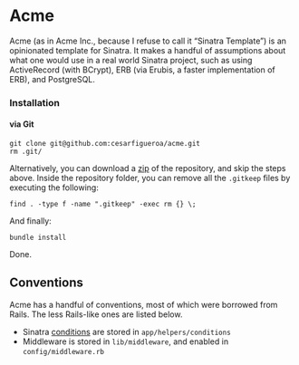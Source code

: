 # Acme

Acme (as in Acme Inc., because I refuse to call it “Sinatra Template”) is an opinionated template for Sinatra. It makes a handful of assumptions about what one would use in a real world Sinatra project, such as using ActiveRecord (with BCrypt), ERB (via Erubis, a faster implementation of ERB), and PostgreSQL.

### Installation

#### via Git

    git clone git@github.com:cesarfigueroa/acme.git
    rm .git/

Alternatively, you can download a [zip](https://github.com/cesarfigueroa/acme/archive/master.zip) of the repository, and skip the steps above. Inside the repository folder, you can remove all the `.gitkeep` files by executing the following:

    find . -type f -name ".gitkeep" -exec rm {} \;

And finally:

    bundle install

Done.

## Conventions

Acme has a handful of conventions, most of which were borrowed from Rails. The less Rails-like ones are listed below.

- Sinatra [conditions](https://github.com/sinatra/sinatra#conditions) are stored in `app/helpers/conditions`
- Middleware is stored in `lib/middleware`, and enabled in `config/middleware.rb`
